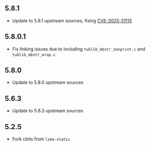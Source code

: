 ## 5.8.1

* Update to 5.8.1 upstream sources, fixing [CVE-2025-31115](https://tukaani.org/xz/#_cve_2025_31115_threaded_xz_decoder_frees_memory_too_early)

## 5.8.0.1

* Fix linking issues due to including `tuklib_mbstr_nonprint.c` and `tuklib_mbstr_wrap.c`

## 5.8.0

* Update to 5.8.0 upstream sources

## 5.6.3

* Update to 5.6.3 upstream sources

## 5.2.5

* Fork cbits from `lzma-static`
